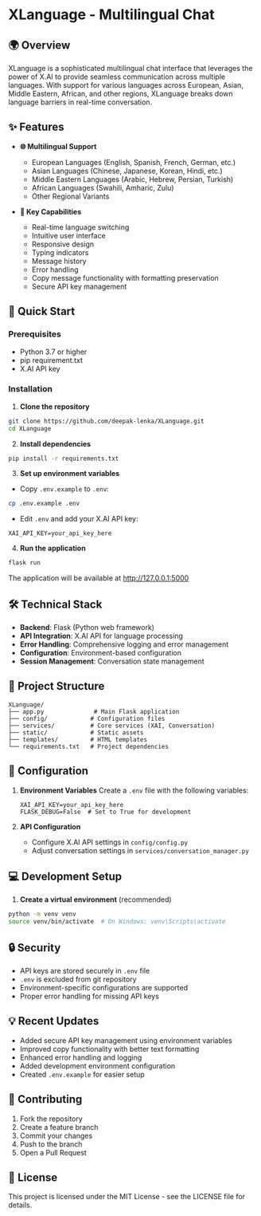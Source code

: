 # XLanguage - Multilingual Chat 



## 🌍 Overview

XLanguage is a sophisticated multilingual chat interface that leverages the power of X.AI to provide seamless communication across multiple languages. With support for various languages across European, Asian, Middle Eastern, African, and other regions, XLanguage breaks down language barriers in real-time conversation.

## ✨ Features

- **🌐 Multilingual Support**
  - European Languages (English, Spanish, French, German, etc.)
  - Asian Languages (Chinese, Japanese, Korean, Hindi, etc.)
  - Middle Eastern Languages (Arabic, Hebrew, Persian, Turkish)
  - African Languages (Swahili, Amharic, Zulu)
  - Other Regional Variants

- **🎯 Key Capabilities**
  - Real-time language switching
  - Intuitive user interface
  - Responsive design
  - Typing indicators
  - Message history
  - Error handling
  - Copy message functionality with formatting preservation
  - Secure API key management

## 🚀 Quick Start

### Prerequisites
- Python 3.7 or higher
- pip requirement.txt
- X.AI API key

### Installation

1. **Clone the repository**
```bash
git clone https://github.com/deepak-lenka/XLanguage.git
cd XLanguage
```

2. **Install dependencies**
```bash
pip install -r requirements.txt
```

3. **Set up environment variables**
- Copy `.env.example` to `.env`:
```bash
cp .env.example .env
```
- Edit `.env` and add your X.AI API key:
```
XAI_API_KEY=your_api_key_here
```

4. **Run the application**
```bash
flask run
```
The application will be available at http://127.0.0.1:5000

## 🛠 Technical Stack

- **Backend**: Flask (Python web framework)
- **API Integration**: X.AI API for language processing
- **Error Handling**: Comprehensive logging and error management
- **Configuration**: Environment-based configuration
- **Session Management**: Conversation state management

## 📁 Project Structure

```
XLanguage/
├── app.py              # Main Flask application
├── config/            # Configuration files
├── services/          # Core services (XAI, Conversation)
├── static/            # Static assets
├── templates/         # HTML templates
└── requirements.txt   # Project dependencies
```

## 🔧 Configuration

1. **Environment Variables**
   Create a `.env` file with the following variables:
   ```
   XAI_API_KEY=your_api_key_here
   FLASK_DEBUG=False  # Set to True for development
   ```

2. **API Configuration**
   - Configure X.AI API settings in `config/config.py`
   - Adjust conversation settings in `services/conversation_manager.py`

## 💻 Development Setup

1. **Create a virtual environment** (recommended)
```bash
python -m venv venv
source venv/bin/activate  # On Windows: venv\Scripts\activate
```

## 🔒 Security

- API keys are stored securely in `.env` file
- `.env` is excluded from git repository
- Environment-specific configurations are supported
- Proper error handling for missing API keys

## 💡 Recent Updates

- Added secure API key management using environment variables
- Improved copy functionality with better text formatting
- Enhanced error handling and logging
- Added development environment configuration
- Created `.env.example` for easier setup

## 🤝 Contributing

1. Fork the repository
2. Create a feature branch 
3. Commit your changes 
4. Push to the branch 
5. Open a Pull Request


## 📝 License

This project is licensed under the MIT License - see the LICENSE file for details.
